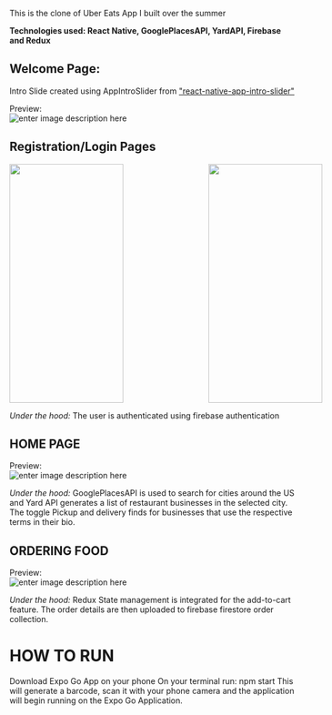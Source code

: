 
This is the clone of Uber Eats App I built over the summer

**Technologies used: React Native, GooglePlacesAPI, YardAPI, Firebase and Redux**

## Welcome Page:

Intro Slide created using AppIntroSlider from ["react-native-app-intro-slider"](https://www.npmjs.com/package/react-native-app-intro-slider)

Preview:
<br>
![enter image description here](https://media.giphy.com/media/AZGTQKt81Z7qohITz9/giphy.gif)


## Registration/Login Pages
<div style="display: flex; flex-direction: row">
<img src="https://i.imgur.com/wznQSj1.jpg"  width="200" height="420" style="margin-right:150px"/>
<img src="https://i.imgur.com/80MYNtQ.jpg"  width="200" height="420"/>
</div>

*Under the hood:* The user is authenticated using firebase authentication

## HOME PAGE

Preview:
<br>
![enter image description here](https://media.giphy.com/media/5eKS3dgQcKrd1r7CWY/giphy.gif)

*Under the hood:* GooglePlacesAPI is used to search for cities around the US and Yard API generates a list of restaurant businesses in the selected city. The toggle Pickup and delivery finds for businesses that use the respective terms in their bio.

## ORDERING FOOD

Preview:
<br>
![enter image description here](https://media.giphy.com/media/Q14KooK9x7yXODuYsk/giphy.gif)

*Under the hood:* Redux State management is integrated for the add-to-cart feature. The order details are then uploaded to firebase firestore order collection.




# HOW TO RUN

Download Expo Go App on your phone
On your terminal run: npm start
This will generate a barcode, scan it with your phone camera and the application will begin running on the Expo Go Application.

